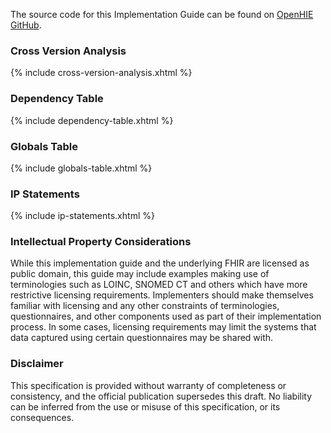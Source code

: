 <p>The source code for this Implementation Guide can be found on <a href="https://github.com/openhie/Training-Solution-1">OpenHIE GitHub</a>.</p>

  <h3>Cross Version Analysis</h3> <a name="cross-version-analysis"></a>
  <div>
    {% include cross-version-analysis.xhtml %}
  </div>

  <h3>Dependency Table</h3> <a name="dependency-table"></a>
  <div>
    {% include dependency-table.xhtml %}
  </div>

  <h3>Globals Table</h3> <a name="globals-table"></a>
  <div>
    {% include globals-table.xhtml %}
  </div>

  <h3>IP Statements</h3> <a name="ip-statements"></a>
  <div>
   {% include ip-statements.xhtml %}
  </div>

  <h3>Intellectual Property Considerations</h3>  <a name="ip"> </a>
  <p>
    While this implementation guide and the underlying FHIR are licensed as public domain, this guide may include examples making use of terminologies such 
    as LOINC, SNOMED CT and others which have more restrictive licensing requirements. Implementers should make themselves familiar with licensing and 
    any other constraints of terminologies, questionnaires, and other components used as part of their implementation process. In some cases, 
    licensing requirements may limit the systems that data captured using certain questionnaires may be shared with.
  </p>

  <h3>Disclaimer</h3>  <a name="disclaimer"> </a>
  <p>
    This specification is provided without warranty of completeness or consistency, and the official publication supersedes this draft.
    No liability can be inferred from the use or misuse of this specification, or its consequences.
  </p>
</div>